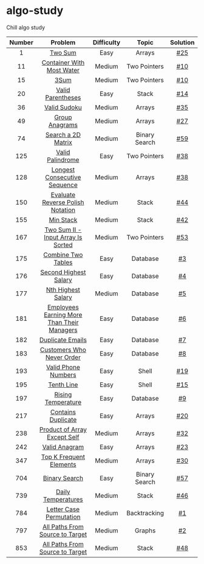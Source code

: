 # algo-study
Chill algo study

| Number |                                                             Problem                                                             | Difficulty |     Topic     |        Solution         |
|:------:|:-------------------------------------------------------------------------------------------------------------------------------:|:----------:|:-------------:|:-----------------------:|
|   1    |                                        [Two Sum](https://leetcode.com/problems/two-sum/)                                        |    Easy    |    Arrays     | [#25](/../../issues/25) |
|   11   |                      [Container With Most Water](https://leetcode.com/problems/container-with-most-water/)                      |   Medium   | Two Pointers  | [#10](/../../issues/10) |
|   15   |                                           [3Sum](https://leetcode.com/problems/3sum/)                                           |   Medium   | Two Pointers  | [#10](/../../issues/55) |
|   20   |                              [Valid Parentheses](https://leetcode.com/problems/valid-parentheses/)                              |    Easy    |     Stack     | [#14](/../../issues/14) |
|   36   |                                   [Valid Sudoku](https://leetcode.com/problems/valid-sudoku/)                                   |   Medium   |    Arrays     | [#35](/../../issues/35) |
|   49   |                                 [Group Anagrams](https://leetcode.com/problems/group-anagrams/)                                 |   Medium   |    Arrays     | [#27](/../../issues/27) |
|   74   |                             [Search a 2D Matrix](https://leetcode.com/problems/search-a-2d-matrix/)                             |   Medium   | Binary Search | [#59](/../../issues/59) |
|  125   |                               [Valid Palindrome](https://leetcode.com/problems/valid-palindrome/)                               |    Easy    | Two Pointers  | [#38](/../../issues/50) |
|  128   |                   [Longest Consecutive Sequence](https://leetcode.com/problems/longest-consecutive-sequence/)                   |   Medium   |    Arrays     | [#38](/../../issues/38) |
|  150   |               [Evaluate Reverse Polish Notation](https://leetcode.com/problems/evaluate-reverse-polish-notation/)               |   Medium   |     Stack     | [#44](/../../issues/44) |
|  155   |                                      [Min Stack](https://leetcode.com/problems/min-stack/)                                      |   Medium   |     Stack     | [#42](/../../issues/42) |
|  167   |        [Two Sum II - Input Array Is Sorted](https://leetcode.com/problems/two-sum-ii-input-array-is-sorted/description/)        |   Medium   | Two Pointers  | [#53](/../../issues/53) |
|  175   |                             [Combine Two Tables](https://leetcode.com/problems/combine-two-tables/)                             |    Easy    |   Database    |  [#3](/../../issues/3)  |
|  176   |                          [Second Highest Salary](https://leetcode.com/problems/second-highest-salary/)                          |    Easy    |   Database    |  [#4](/../../issues/4)  |
|  177   |                             [Nth Highest Salary](https://leetcode.com/problems/nth-highest-salary/)                             |   Medium   |   Database    |  [#5](/../../issues/5)  |
|  181   |     [Employees Earning More Than Their Managers](https://leetcode.com/problems/employees-earning-more-than-their-managers/)     |    Easy    |   Database    |  [#6](/../../issues/6)  |
|  182   |                               [Duplicate Emails](https://leetcode.com/problems/duplicate-emails/)                               |    Easy    |   Database    |  [#7](/../../issues/7)  |
|  183   |                      [Customers Who Never Order](https://leetcode.com/problems/customers-who-never-order/)                      |    Easy    |   Database    |  [#8](/../../issues/8)  |
|  193   |                            [Valid Phone Numbers](https://leetcode.com/problems/valid-phone-numbers/)                            |    Easy    |     Shell     | [#19](/../../issues/19) |
|  195   |                                     [Tenth Line](https://leetcode.com/problems/tenth-line/)                                     |    Easy    |     Shell     | [#15](/../../issues/15) |
|  197   |                             [Rising Temperature](https://leetcode.com/problems/rising-temperature/)                             |    Easy    |   Database    |  [#9](/../../issues/9)  |
|  217   |                             [Contains Duplicate](https://leetcode.com/problems/contains-duplicate/)                             |    Easy    |    Arrays     | [#20](/../../issues/21) |
|  238   |                   [Product of Array Except Self](https://leetcode.com/problems/product-of-array-except-self/)                   |   Medium   |    Arrays     | [#32](/../../issues/32) |
|  242   |                                  [Valid Anagram](https://leetcode.com/problems/valid-anagram/)                                  |    Easy    |    Arrays     | [#23](/../../issues/23) |
|  347   |                        [Top K Frequent Elements](https://leetcode.com/problems/top-k-frequent-elements/)                        |   Medium   |    Arrays     | [#30](/../../issues/30) |
|  704   |                                  [Binary Search](https://leetcode.com/problems/binary-search/)                                  |    Easy    | Binary Search | [#57](/../../issues/57) |
|  739   |                             [Daily Temperatures](https://leetcode.com/problems/daily-temperatures/)                             |   Medium   |     Stack     | [#46](/../../issues/46) |
|  784   |                        [Letter Case Permutation](https://leetcode.com/problems/letter-case-permutation/)                        |   Medium   | Backtracking  |  [#1](/../../issues/1)  |
|  797   |                [All Paths From Source to Target](https://leetcode.com/problems/all-paths-from-source-to-target/)                |   Medium   |    Graphs     |  [#2](/../../issues/2)  |
|  853   |                           [All Paths From Source to Target](https://leetcode.com/problems/car-fleet/)                           |   Medium   |     Stack     | [#48](/../../issues/48) |
